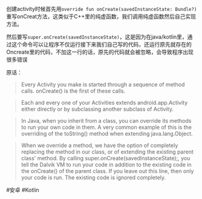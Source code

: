 创建activity时候首先用`override fun onCreate(savedInstanceState: Bundle?) `重写onCreat方法，这类似于C++里的纯虚函数，我们调用纯虚函数然后自己实现方法。

然后要写`super.onCreate(savedInstanceState)`，这是因为在java/kotlin里，通过这个命令可以让程序不仅运行接下来我们自己写的代码，还运行原先就存在的Oncreate里的代码，不加这一行的话，原先的代码就会被忽略，会导致程序出现很多错误

原话：
>Every Activity you make is started through a sequence of method calls. onCreate() is the first of these calls.

>Each and every one of your Activities extends android.app.Activity either directly or by subclassing another subclass of Activity.

>In Java, when you inherit from a class, you can override its methods to run your own code in them. A very common example of this is the overriding of the toString() method when extending java.lang.Object.

>When we override a method, we have the option of completely replacing the method in our class, or of extending the existing parent class' method. By calling super.onCreate(savedInstanceState);, you tell the Dalvik VM to run your code in addition to the existing code in the onCreate() of the parent class. If you leave out this line, then only your code is run. The existing code is ignored completely.



#安卓
#Kotlin 